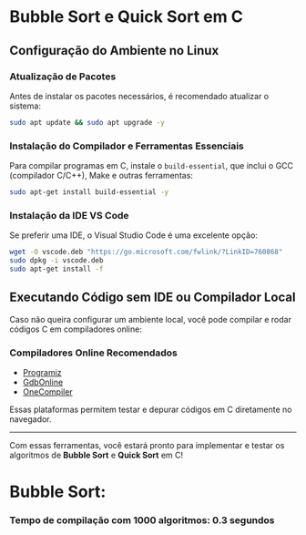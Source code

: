 # Bubble Sort e Quick Sort em C

## Configuração do Ambiente no Linux

### Atualização de Pacotes
Antes de instalar os pacotes necessários, é recomendado atualizar o sistema:
```sh
sudo apt update && sudo apt upgrade -y
```

### Instalação do Compilador e Ferramentas Essenciais
Para compilar programas em C, instale o `build-essential`, que inclui o GCC (compilador C/C++), Make e outras ferramentas:
```sh
sudo apt-get install build-essential -y
```

### Instalação da IDE VS Code
Se preferir uma IDE, o Visual Studio Code é uma excelente opção:
```sh
wget -O vscode.deb "https://go.microsoft.com/fwlink/?LinkID=760868"
sudo dpkg -i vscode.deb
sudo apt-get install -f 
```

## Executando Código sem IDE ou Compilador Local
Caso não queira configurar um ambiente local, você pode compilar e rodar códigos C em compiladores online:

### Compiladores Online Recomendados
- [Programiz](https://www.programiz.com/c-programming/online-compiler/)
- [GdbOnline](https://www.onlinegdb.com/online_c_compiler)
- [OneCompiler](https://onecompiler.com/c)

Essas plataformas permitem testar e depurar códigos em C diretamente no navegador.

---

Com essas ferramentas, você estará pronto para implementar e testar os algoritmos de **Bubble Sort** e **Quick Sort** em C!

# Bubble Sort:

### Tempo de compilação com 1000 algoritmos: 0.3 segundos
